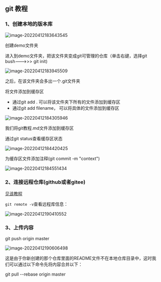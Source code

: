 ## git 教程

### 1、创建本地的版本库

![image-20220412183643545](https://gitee.com/xjg0216/blogimg/raw/master/img/image-20220412183643545.png)

创建demo文件夹

进入到demo文件夹，把该文件夹变成git可管理的仓库（单击右键，选择git bush--->>> git init)

![image-20220412183945509](https://gitee.com/xjg0216/blogimg/raw/master/img/image-20220412183945509.png)

之后，在该文件夹会多出一个.git文件夹

将文件添加到缓存区

* 通过git add . 可以将该文件夹下所有的文件添加到缓存区
* 通过git add filename， 可以将具体的文件添加到缓存区

![image-20220412184305946](https://gitee.com/xjg0216/blogimg/raw/master/img/image-20220412184305946.png)

我们将git教程.md文件添加到缓存区

通过git status查看缓存区状态

![image-20220412184420425](https://gitee.com/xjg0216/blogimg/raw/master/img/image-20220412184420425.png)

为缓存区文件添加注释(git commit -m "context")

![image-20220412184551434](https://gitee.com/xjg0216/blogimg/raw/master/img/image-20220412184551434.png)

### 2、连接远程仓库(github或者gitee)

[见该教程](https://blog.csdn.net/generallizhong/article/details/94014779?ops_request_misc=%257B%2522request%255Fid%2522%253A%2522164974948216780271913967%2522%252C%2522scm%2522%253A%252220140713.130102334.pc%255Fall.%2522%257D&request_id=164974948216780271913967&biz_id=0&utm_medium=distribute.pc_search_result.none-task-blog-2~all~first_rank_ecpm_v1~rank_v31_ecpm-1-94014779.142^v7^pc_search_result_cache,157^v4^control&utm_term=git%E4%B8%8A%E4%BC%A0%E6%96%87%E4%BB%B6%E5%88%B0github%E4%BB%93%E5%BA%93&spm=1018.2226.3001.4187)

`git remote -v`查看远程库信息：

![image-20220412190410552](https://gitee.com/xjg0216/blogimg/raw/master/img/image-20220412190410552.png)



### 3、上传内容

git push origin master

![image-20220412190606498](https://gitee.com/xjg0216/blogimg/raw/master/img/image-20220412190606498.png)

这是由于你新创建的那个仓库里面的README文件不在本地仓库目录中，这时我们可以通过以下命令先将内容合并以下：

git pull --rebase origin master

